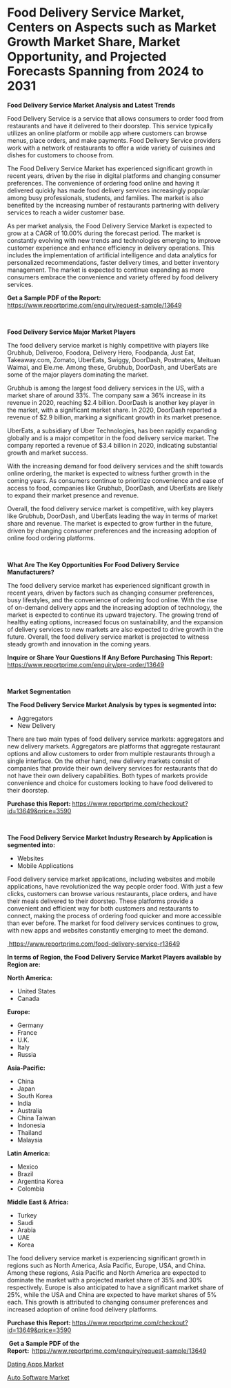 <p><h1>Food Delivery Service Market, Centers on Aspects such as Market Growth Market Share, Market Opportunity, and Projected Forecasts Spanning from 2024 to 2031</h1></p><p><strong>Food Delivery Service Market Analysis and Latest Trends</strong></p>
<p><p>Food Delivery Service is a service that allows consumers to order food from restaurants and have it delivered to their doorstep. This service typically utilizes an online platform or mobile app where customers can browse menus, place orders, and make payments. Food Delivery Service providers work with a network of restaurants to offer a wide variety of cuisines and dishes for customers to choose from.</p><p>The Food Delivery Service Market has experienced significant growth in recent years, driven by the rise in digital platforms and changing consumer preferences. The convenience of ordering food online and having it delivered quickly has made food delivery services increasingly popular among busy professionals, students, and families. The market is also benefited by the increasing number of restaurants partnering with delivery services to reach a wider customer base.</p><p>As per market analysis, the Food Delivery Service Market is expected to grow at a CAGR of 10.00% during the forecast period. The market is constantly evolving with new trends and technologies emerging to improve customer experience and enhance efficiency in delivery operations. This includes the implementation of artificial intelligence and data analytics for personalized recommendations, faster delivery times, and better inventory management. The market is expected to continue expanding as more consumers embrace the convenience and variety offered by food delivery services.</p></p>
<p><strong>Get a Sample PDF of the Report:&nbsp;</strong> <a href="https://www.reportprime.com/enquiry/request-sample/13649">https://www.reportprime.com/enquiry/request-sample/13649</a></p>
<p>&nbsp;</p>
<p><strong>Food Delivery Service Major Market Players</strong></p>
<p><p>The food delivery service market is highly competitive with players like Grubhub, Deliveroo, Foodora, Delivery Hero, Foodpanda, Just Eat, Takeaway.com, Zomato, UberEats, Swiggy, DoorDash, Postmates, Meituan Waimai, and Ele.me. Among these, Grubhub, DoorDash, and UberEats are some of the major players dominating the market.</p><p>Grubhub is among the largest food delivery services in the US, with a market share of around 33%. The company saw a 36% increase in its revenue in 2020, reaching $2.4 billion. DoorDash is another key player in the market, with a significant market share. In 2020, DoorDash reported a revenue of $2.9 billion, marking a significant growth in its market presence.</p><p>UberEats, a subsidiary of Uber Technologies, has been rapidly expanding globally and is a major competitor in the food delivery service market. The company reported a revenue of $3.4 billion in 2020, indicating substantial growth and market success.</p><p>With the increasing demand for food delivery services and the shift towards online ordering, the market is expected to witness further growth in the coming years. As consumers continue to prioritize convenience and ease of access to food, companies like Grubhub, DoorDash, and UberEats are likely to expand their market presence and revenue.</p><p>Overall, the food delivery service market is competitive, with key players like Grubhub, DoorDash, and UberEats leading the way in terms of market share and revenue. The market is expected to grow further in the future, driven by changing consumer preferences and the increasing adoption of online food ordering platforms.</p></p>
<p>&nbsp;</p>
<p><strong>What Are The Key Opportunities For Food Delivery Service Manufacturers?</strong></p>
<p><p>The food delivery service market has experienced significant growth in recent years, driven by factors such as changing consumer preferences, busy lifestyles, and the convenience of ordering food online. With the rise of on-demand delivery apps and the increasing adoption of technology, the market is expected to continue its upward trajectory. The growing trend of healthy eating options, increased focus on sustainability, and the expansion of delivery services to new markets are also expected to drive growth in the future. Overall, the food delivery service market is projected to witness steady growth and innovation in the coming years.</p></p>
<p><strong>Inquire or Share Your Questions If Any Before Purchasing This Report:</strong> <a href="https://www.reportprime.com/enquiry/pre-order/13649">https://www.reportprime.com/enquiry/pre-order/13649</a></p>
<p>&nbsp;</p>
<p><strong>Market Segmentation</strong></p>
<p><strong>The Food Delivery Service Market Analysis by types is segmented into:</strong></p>
<p><ul><li>Aggregators</li><li>New Delivery</li></ul></p>
<p><p>There are two main types of food delivery service markets: aggregators and new delivery markets. Aggregators are platforms that aggregate restaurant options and allow customers to order from multiple restaurants through a single interface. On the other hand, new delivery markets consist of companies that provide their own delivery services for restaurants that do not have their own delivery capabilities. Both types of markets provide convenience and choice for customers looking to have food delivered to their doorstep.</p></p>
<p><strong>Purchase this Report:&nbsp;</strong><a href="https://www.reportprime.com/checkout?id=13649&price=3590">https://www.reportprime.com/checkout?id=13649&price=3590</a></p>
<p>&nbsp;</p>
<p><strong>The Food Delivery Service Market Industry Research by Application is segmented into:</strong></p>
<p><ul><li>Websites</li><li>Mobile Applications</li></ul></p>
<p><p>Food delivery service market applications, including websites and mobile applications, have revolutionized the way people order food. With just a few clicks, customers can browse various restaurants, place orders, and have their meals delivered to their doorstep. These platforms provide a convenient and efficient way for both customers and restaurants to connect, making the process of ordering food quicker and more accessible than ever before. The market for food delivery services continues to grow, with new apps and websites constantly emerging to meet the demand.</p></p>
<p><a href="https://www.reportprime.com/food-delivery-service-r13649">&nbsp;https://www.reportprime.com/food-delivery-service-r13649</a></p>
<p><strong>In terms of Region, the Food Delivery Service Market Players available by Region are:</strong></p>
<p>
    <p> <strong> North America: </strong>
        <ul>
            <li>United States</li>
            <li>Canada</li>
        </ul>
        </p> 
    <p> <strong> Europe: </strong>
        <ul>
            <li>Germany</li>
            <li>France</li>
            <li>U.K.</li>
            <li>Italy</li>
            <li>Russia</li>
        </ul>
        </p> 
    <p> <strong> Asia-Pacific: </strong>
        <ul>
            <li>China</li>
            <li>Japan</li>
            <li>South Korea</li>
            <li>India</li>
            <li>Australia</li>
            <li>China Taiwan</li>
            <li>Indonesia</li>
            <li>Thailand</li>
            <li>Malaysia</li>
        </ul>
        </p> 
    <p> <strong> Latin America: </strong>
        <ul>
            <li>Mexico</li>
            <li>Brazil</li>
            <li>Argentina Korea</li>
            <li>Colombia</li>
        </ul>
        </p> 
    <p> <strong> Middle East & Africa: </strong>
        <ul>
            <li>Turkey</li>
            <li>Saudi</li>
            <li>Arabia</li>
            <li>UAE</li>
            <li>Korea</li>
        </ul>
    </p>
    </p>
<p><p>The food delivery service market is experiencing significant growth in regions such as North America, Asia Pacific, Europe, USA, and China. Among these regions, Asia Pacific and North America are expected to dominate the market with a projected market share of 35% and 30% respectively. Europe is also anticipated to have a significant market share of 25%, while the USA and China are expected to have market shares of 5% each. This growth is attributed to changing consumer preferences and increased adoption of online food delivery platforms.</p></p>
<p><strong>Purchase this Report: </strong><a href="https://www.reportprime.com/checkout?id=13649&price=3590">https://www.reportprime.com/checkout?id=13649&price=3590</a></p>
<p>&nbsp;<strong>Get a Sample PDF of the Report:&nbsp;&nbsp;</strong><a href="https://www.reportprime.com/enquiry/request-sample/13649">https://www.reportprime.com/enquiry/request-sample/13649</a></p>
<p><strong></strong></p>
<p><p><a href="https://github.com/LibbySpencer2018/Market-Research-Report-List-1/blob/main/dating-apps-market.md">Dating Apps Market</a></p><p><a href="https://github.com/ashman753/Market-Research-Report-List-1/blob/main/auto-software-market.md">Auto Software Market</a></p></p>